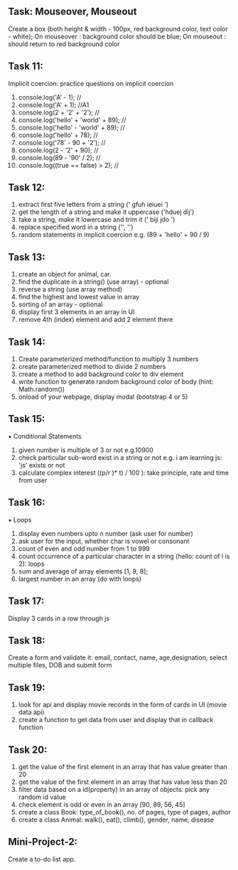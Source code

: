 ## Task: Mouseover, Mouseout

Create a box (both height & width - 100px, red background color, text color - white); On mouseover : background color should be blue; On mouseout : should return to red background color

## Task 11:

Implicit coercion: practice questions on implicit coercion
1. console.log('A' - 1); //
2. console.log('A' + 1); //A1
3. console.log(2 + '2' + '2'); //
4. console.log('hello' + 'world' + 89); //
5. console.log('hello' - 'world' + 89); //
6. console.log('hello' + 78); //
7. console.log('78' - 90 + '2'); //
8. console.log(2 - '2' + 90); //
9. console.log(89 - '90' / 2); //
10. console.log((true == false) > 2); //

## Task 12:


1. extract first five letters from a string (' gfuh ieiuei ')
2. get the length of a string and make it uppercase ('hduej dij')
3. take a string, make it lowercase and trim it (' biji jdo ')
4. replace specified word in a string ('', '')
5. random statements in implicit coercion e.g. (89 + 'hello' + 90 / 9)

## Task 13:

1. create an object for animal, car.
2. find the duplicate in a string() (use array) - optional
3. reverse a string (use array method)
4. find the highest and lowest value in array
5. sorting of an array - optional
6. display first 3 elements in an array in UI
7. remove 4th (index) element and add 2 element there

## Task 14:

1. Create parameterized method/function to multiply 3 numbers
2. create parameterized method to divide 2 numbers
3. create a method to add background color to div element
4. write function to generate random background color of body (hint: Math.random())
5. onload of your webpage, display modal (bootstrap 4 or 5)

## Task 15:
▪ Conditional Statements

1. given number is multiple of 3 or not e.g.10900
2. check particular sub-word exist in a string or not e.g. i am learning js: 'js' exists or not
3. calculate complex interest ((p/r )* t) / 100 ): take principle, rate and time from user

## Task 16:
▪ Loops

1. display even numbers upto n number (ask user for number)
2. ask user for the input, whether char is vowel or consonant
3. count of even and odd number from 1 to 999
4. count occurrence of a particular character in a string (hello: count of l is 2): loops
5. sum and average of array elements [1, 9, 8];
6. largest number in an array (do with loops)

## Task 17:

Display 3 cards in a row through js

## Task 18: 

Create a form and validate it: email, contact, name, age,designation, select multiple files, DOB and submit form

## Task 19:

1. look for api and display movie records in the form of cards in UI (movie data api)
2. create a function to get data from user and display that in callback function

## Task 20:

1. get the value of the first element in an array that has value greater than 20
2. get the value of the first element in an array that has value less than 20
3. filter data based on a id(property) in an array of objects: pick any random id value
4. check element is odd or even in an array [90, 89, 56, 45]
5. create a class Book: type_of_book(), no. of pages, type of pages, author
6. create a class Animal: walk(), eat(), climb(), gender, name, disease

## Mini-Project-2:

Create a to-do list app.
